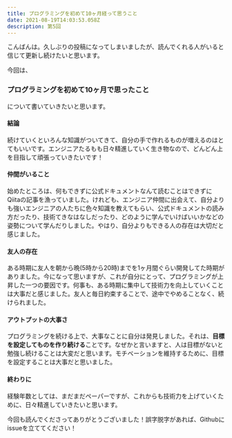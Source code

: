 ```yaml
---
title: プログラミングを初めて10ヶ月経って思うこと
date: 2021-08-19T14:03:53.058Z
description: 第5回
---
```

こんばんは。久しぶりの投稿になってしまいましたが、読んでくれる人がいると信じて更新し続けたいと思います。

今回は、

### プログラミングを初めて10ヶ月で思ったこと

について書いていきたいと思います。

#### 結論

続けていくといろんな知識がついてきて、自分の手で作れるものが増えるのはとてもいいです。エンジニアたるもも日々精進していく生き物なので、どんどん上を目指して頑張っていきたいです！

#### 仲間がいること

始めたところは、何もできずに公式ドキュメントなんて読むことはできずにQiitaの記事を漁っていました。けれども、エンジニア仲間に出会えて、自分よりも強いエンジニアの人たちに色々知識を教えてもらい、公式ドキュメントの読み方だったり、技術てきなはなしだったり、どのように学んでいけばいいかなどの姿勢について学んだりしました。やはり、自分よりもできる人の存在は大切だと感じました。

#### 友人の存在

ある時期に友人を朝から晩(5時から20時)までを1ヶ月間ぐらい開発してた時期がありました。今になって思いますが、これが自分にとって、プログラミングが上昇した一つの要因です。何事も、ある時期に集中して技術力を向上していくことは大事だと感じました。友人と毎日約束することで、途中でやめることなく、続けられました。

#### アウトプットの大事さ

プログラミングを続ける上で、大事なことに自分は発見しました。それは、**目標を設定してものを作り続ける**ことです。なぜかと言いますと、人は目標がないと勉強し続けることは大変だと思います。モチベーションを維持するために、目標を設定することは大事だと思いました。

#### 終わりに

経験年数としては、まだまだペーパーですが、これからも技術力を上げていくために、日々精進していきたいと思います。

今回も読んでくださってありがとうございました！誤字脱字があれば、Githubにissueを立ててください！